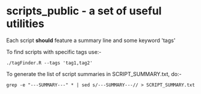 # scripts_public - a set of useful utilities


Each script __should__ feature a summary line and some keyword 'tags'


To find scripts with specific tags use:-

	./tagFinder.R --tags 'tag1,tag2'

To generate the list of script summaries in SCRIPT_SUMMARY.txt, do:-

	grep -e "---SUMMARY---" * | sed s/---SUMMARY---// > SCRIPT_SUMMARY.txt




